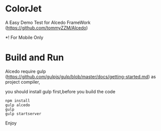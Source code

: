 # ColorJet
A Easy Demo Test for Alcedo FrameWork (https://github.com/tommyZZM/Alcedo)

*! For Mobile Only

# Build and Run

Alcedo require gulp (https://github.com/gulpjs/gulp/blob/master/docs/getting-started.md) as project compiler,

you should install gulp first,before you build the code

```
npm install 
gulp alcedo 
gulp 
gulp startserver
```
Enjoy






